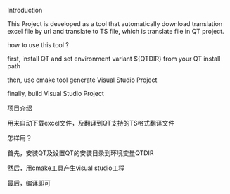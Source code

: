 Introduction

This Project is developed as a tool that automatically download translation excel file by url and translate to TS file, which is translate file in QT project.

how to use this tool ?

first, install QT and set environment variant ${QTDIR} from your QT install path

then, use cmake tool generate Visual Studio Project

finally, build Visual Studio Project

项目介绍

用来自动下载excel文件，及翻译到QT支持的TS格式翻译文件

怎样用？

首先，安装QT及设置QT的安装目录到环境变量QTDIR

然后，用cmake工具产生visual studio工程

最后，编译即可 
